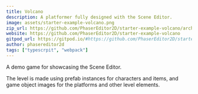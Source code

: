 ```yaml
---
title: Volcano
description: A platformer fully designed with the Scene Editor.
image: assets/starter-example-volcano.png
zip_url: https://github.com/PhaserEditor2D/starter-example-volcano/archive/refs/tags/v1.2.0.zip
website: https://github.com/PhaserEditor2D/starter-example-volcano
gitpod_url: https://gitpod.io/#https://github.com/PhaserEditor2D/starter-example-volcano
author: phasereditor2d
tags: ["typescrpit", "webpack"]
---
```


A demo game for showcasing the Scene Editor.

The level is made using prefab instances for characters and items, and game object images for the platforms and other level elements.